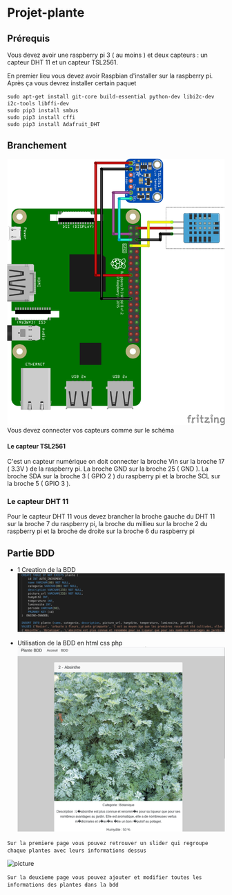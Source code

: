 # Projet-plante

## Prérequis
Vous devez avoir une raspberry pi 3 ( au moins ) et deux capteurs : un capteur DHT 11 et un capteur TSL2561.

En premier lieu vous devez avoir Raspbian d'installer sur la raspberry pi. Après ça vous devrez installer certain paquet
```
sudo apt-get install git-core build-essential python-dev libi2c-dev i2c-tools libffi-dev
sudo pip3 install smbus
sudo pip3 install cffi
sudo pip3 install Adafruit_DHT
```
## Branchement
![picture](/Programme/branchements.png)
Vous devez connecter vos capteurs comme sur le schéma

#### Le capteur TSL2561 
C'est un capteur numérique on doit connecter la broche Vin sur la broche 17 ( 3.3V )  de la raspberry pi. La broche GND sur la broche 25 ( GND ). La broche SDA sur la broche 3 ( GPIO 2 ) du raspberry pi et la broche SCL sur la broche 5 ( GPIO 3 ).
### Le capteur DHT 11
Pour le capteur DHT 11 vous devez brancher la broche gauche du DHT 11 sur la broche 7 du raspberry pi, la broche du millieu sur la broche 2 du raspberry pi et la broche de droite sur la broche 6 du raspberry pi


## Partie BDD

 - 1 Creation de la BDD
 ![picture](/bdd.png)
 
 - Utilisation de la BDD en html css php
 ![picture](/accueil.png)
 
 `Sur la premiere page vous pouvez retrouver un slider qui regroupe chaque plantes avec leurs informations dessus `
 
 ![picture](/page2.png)
 
 `Sur la deuxieme page vous pouvez ajouter et modifier toutes les informations des plantes dans la bdd `
